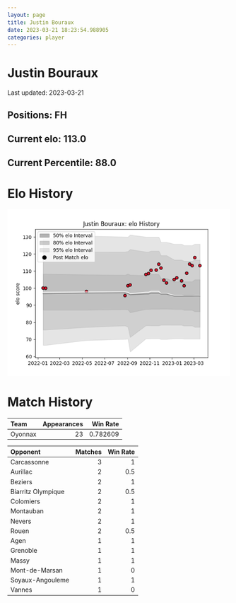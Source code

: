 ```yaml
---  
layout: page  
title: Justin Bouraux  
date: 2023-03-21 18:23:54.988905  
categories: player  
---
```

# Justin Bouraux


Last updated: 2023-03-21
## Positions: FH

## Current elo: 113.0

## Current Percentile: 88.0

# Elo History


![elo history](history_JustinBouraux.png)
# Match History


| Team    |   Appearances |   Win Rate |
|:--------|--------------:|-----------:|
| Oyonnax |            23 |   0.782609 |

| Opponent           |   Matches |   Win Rate |
|:-------------------|----------:|-----------:|
| Carcassonne        |         3 |        1   |
| Aurillac           |         2 |        0.5 |
| Beziers            |         2 |        1   |
| Biarritz Olympique |         2 |        0.5 |
| Colomiers          |         2 |        1   |
| Montauban          |         2 |        1   |
| Nevers             |         2 |        1   |
| Rouen              |         2 |        0.5 |
| Agen               |         1 |        1   |
| Grenoble           |         1 |        1   |
| Massy              |         1 |        1   |
| Mont-de-Marsan     |         1 |        0   |
| Soyaux-Angouleme   |         1 |        1   |
| Vannes             |         1 |        0   |